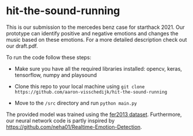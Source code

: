 # hit-the-sound-running

This is our submission to the mercedes benz case for starthack 2021. 
Our prototype can identify positive and negative emotions and changes the music based on these emotions. 
For a more detailed description check out our draft.pdf.


To run the code follow these steps:

* Make sure you have all the required libraries installed: opencv, keras, tensorflow, numpy and playsound

* Clone this repo to your local machine using `git clone https://github.com/aaron-visschedijk/hit-the-sound-running`

* Move to the `/src` directory and run `python main.py`


The provided model was trained using the [fer2013 dataset](https://www.kaggle.com/c/challenges-in-representation-learning-facial-expression-recognition-challenge/data).
Furthermore, our neural network code is partly inspired by https://github.com/neha01/Realtime-Emotion-Detection.
